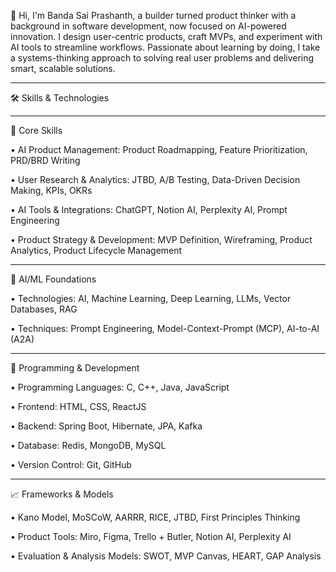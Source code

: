 
👋 Hi, I'm Banda Sai Prashanth, a builder turned product thinker with a background in software development, now focused on AI-powered innovation. I design user-centric products, craft MVPs, and experiment with AI tools to streamline workflows. Passionate about learning by doing, I take a systems-thinking approach to solving real user problems and delivering smart, scalable solutions.

---------------------------------------------------------------------------------------------------------------------------------------------------------------------------------------------------------------------

🛠️ Skills & Technologies

---------------------------------------------------------------------------------------------------------------------------------------------------------------------------------------------------------------------

🌟 Core Skills

• AI Product Management: Product Roadmapping, Feature Prioritization, PRD/BRD Writing

• User Research & Analytics: JTBD, A/B Testing, Data-Driven Decision Making, KPIs, OKRs

• AI Tools & Integrations: ChatGPT, Notion AI, Perplexity AI, Prompt Engineering

• Product Strategy & Development: MVP Definition, Wireframing, Product Analytics, Product Lifecycle Management

---------------------------------------------------------------------------------------------------------------------------------------------------------------------------------------------------------------------

🤖 AI/ML Foundations

• Technologies: AI, Machine Learning, Deep Learning, LLMs, Vector Databases, RAG

• Techniques: Prompt Engineering, Model-Context-Prompt (MCP), AI-to-AI (A2A)

---------------------------------------------------------------------------------------------------------------------------------------------------------------------------------------------------------------------

🧰 Programming & Development

• Programming Languages: C, C++, Java, JavaScript

• Frontend: HTML, CSS, ReactJS

• Backend: Spring Boot, Hibernate, JPA, Kafka

• Database: Redis, MongoDB, MySQL

• Version Control: Git, GitHub

---------------------------------------------------------------------------------------------------------------------------------------------------------------------------------------------------------------------

📈 Frameworks & Models

• Kano Model, MoSCoW, AARRR, RICE, JTBD, First Principles Thinking

• Product Tools: Miro, Figma, Trello + Butler, Notion AI, Perplexity AI

• Evaluation & Analysis Models: SWOT, MVP Canvas, HEART, GAP Analysis
